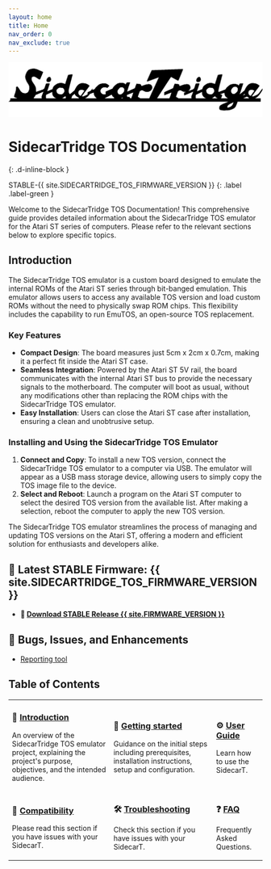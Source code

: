 ```yaml
---
layout: home
title: Home
nav_order: 0
nav_exclude: true
---
```



![SidecarTridge TOS](/assets/images/SIDECARTRIDGE_TEXT_1920x416_BLACK.png)

# SidecarTridge TOS Documentation 
{: .d-inline-block }

STABLE-{{ site.SIDECARTRIDGE_TOS_FIRMWARE_VERSION }}
{: .label .label-green }

Welcome to the SidecarTridge TOS Documentation! This comprehensive guide provides detailed information about the SidecarTridge TOS emulator for the Atari ST series of computers. Please refer to the relevant sections below to explore specific topics.

## Introduction

The SidecarTridge TOS emulator is a custom board designed to emulate the internal ROMs of the Atari ST series through bit-banged emulation. This emulator allows users to access any available TOS version and load custom ROMs without the need to physically swap ROM chips. This flexibility includes the capability to run EmuTOS, an open-source TOS replacement.

### Key Features

- **Compact Design**: The board measures just 5cm x 2cm x 0.7cm, making it a perfect fit inside the Atari ST case.
- **Seamless Integration**: Powered by the Atari ST 5V rail, the board communicates with the internal Atari ST bus to provide the necessary signals to the motherboard. The computer will boot as usual, without any modifications other than replacing the ROM chips with the SidecarTridge TOS emulator.
- **Easy Installation**: Users can close the Atari ST case after installation, ensuring a clean and unobtrusive setup.

### Installing and Using the SidecarTridge TOS Emulator

1. **Connect and Copy**: To install a new TOS version, connect the SidecarTridge TOS emulator to a computer via USB. The emulator will appear as a USB mass storage device, allowing users to simply copy the TOS image file to the device.
2. **Select and Reboot**: Launch a program on the Atari ST computer to select the desired TOS version from the available list. After making a selection, reboot the computer to apply the new TOS version.

The SidecarTridge TOS emulator streamlines the process of managing and updating TOS versions on the Atari ST, offering a modern and efficient solution for enthusiasts and developers alike.

## 🚀 Latest STABLE Firmware: {{ site.SIDECARTRIDGE_TOS_FIRMWARE_VERSION }}
* **💾 [Download STABLE Release {{ site.FIRMWARE_VERSION }}](https://sidecartridge.com/downloads)**

## 🐞 Bugs, Issues, and Enhancements
* [Reporting tool](https://github.com/sidecartridge/atarist-sidecart-raspberry-pico/issues)

## Table of Contents

<table style="border-collapse: collapse; border: 0;">
    <tr>
        <td style="border: none;">
            <h3>📘 <a href="/sidecartridge-tos/introduction">Introduction</a></h3>
            <p>An overview of the SidecarTridge TOS emulator project, explaining the project's purpose, objectives, and the intended audience.</p>
        </td>
        <td style="border: none;">
            <h3>🚀 <a href="/sidecartridge-tos/getting-started">Getting started</a></h3>
            <p>Guidance on the initial steps including prerequisites, installation instructions, setup and configuration.</p>
        </td>
        <td style="border: none;">
            <h3>⚙️ <a href="/sidecartridge-tos/userguide">User Guide</a></h3>
            <p>Learn how to use the SidecarT.</p>
        </td>
    </tr>
    <tr>
        <td style="border: none;">
            <h3>🤝 <a href="/sidecartridge-tos/compatibility_issues">Compatibility</a></h3>
            <p>Please read this section if you have issues with your SidecarT.</p>
        </td>
        <td style="border: none;">
            <h3>🛠️ <a href="/sidecartridge-tos/troubleshooting">Troubleshooting</a></h3>
            <p>Check this section if you have issues with your SidecarT.</p>
        </td>
        <td style="border: none;">
            <h3>❓ <a href="/sidecartridge-tos/faq">FAQ</a></h3>
            <p>Frequently Asked Questions.</p>
        </td>
    </tr>
</table>


